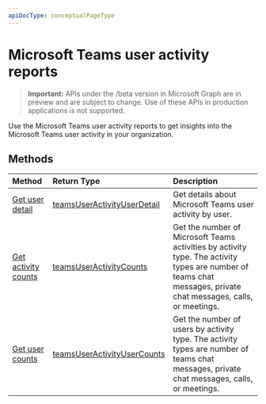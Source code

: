 ```yaml
---
apiDocType: conceptualPageType
---
```

# Microsoft Teams user activity reports

> **Important:** APIs under the /beta version in Microsoft Graph are in preview and are subject to change. Use of these APIs in production applications is not supported.

Use the Microsoft Teams user activity reports to get insights into the Microsoft Teams user activity in your organization.

## Methods

| Method                                   | Return Type                              | Description                              |
| :--------------------------------------- | :--------------------------------------- | :--------------------------------------- |
| [Get user detail](../api/reportroot_getteamsuseractivityuserdetail.md) | [teamsUserActivityUserDetail](../resources/teamsuseractivityuserdetail.md) | Get details about Microsoft Teams user activity by user. |
| [Get activity counts](../api/reportroot_getteamsuseractivitycounts.md) | [teamsUserActivityCounts](../resources/teamsuseractivitycounts.md) | Get the number of Microsoft Teams activities by activity type. The activity types are number of teams chat messages, private chat messages, calls, or meetings. |
| [Get user counts](../api/reportroot_getteamsuseractivityusercounts.md) | [teamsUserActivityUserCounts](../resources/teamsuseractivityusercounts.md) | Get the number of users by activity type. The activity types are number of teams chat messages, private chat messages, calls, or meetings. |
